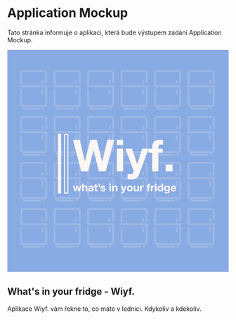 # Application Mockup
Tato stránka informuje o aplikaci, která bude výstupem zadání Application Mockup.

![wiyf.](https://github.com/pslib-cz/2021l4web-app-mockup-vanaondrej/blob/f7b21a275a60dd5cf9cb3ef222861960e7aeda50/docs/images/wiyf.png)

## What's in your fridge - Wiyf.

Aplikace Wiyf. vám řekne to, co máte v lednici. Kdykoliv a kdekoliv. 
